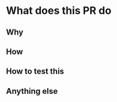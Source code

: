 # What does this PR do

<!-- A short description of your feature or task -->

## Why

<!-- Why was this change made? -->

## How 

<!-- How did you implement this -->

## How to test this

<!-- What are the steps to check your work -->

## Anything else

<!-- Ay other thoughts, any feedback your are looking for? -->

